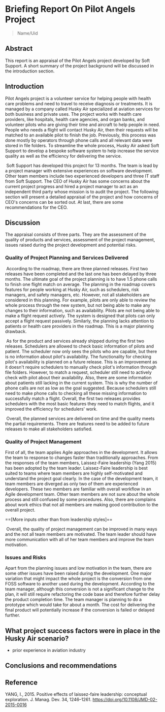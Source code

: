 # Briefing Report On Pilot Angels Project

> Name/Uid



## Abstract

This report is an appraisal of the Pilot Angels project developed by Soft Support. A short summary of the project background will be discussed in the introduction section.



## Introduction

Pilot Angels project is a volunteer service for helping people with health care problems and need to travel to receive diagnosis or treatments. It is managed by a company called Husky Air specialized at aviation services for both business and private uses. The project works with health care providers, like hospitals, health care agencies, and organ banks, and volunteer pilots who are giving their time and aircraft to help people in need. People who needs a flight will contact Husky Air, then their requests will be matched to an available pilot to finish the job. Previously, this process was done mostly by operators through phone calls and all relevant data were stored in file folders. To streamline the whole process, Husky Air asked Soft Support to develop a bespoke software system to help increase the service quality as well as the efficiency for delivering the service. 

​	Soft Support has developed this project for 13 months. The team is lead by a project manager with extensive experiences on software development. Other team members include two experienced developers and three IT staff from Soft Support. The CEO of Husky Air has some concerns about the current project progress and hired a project manager to act as an independent third party whose mission is to audit the project. The following section will present a detailed appraisal of the project and how concerns of CEO's concerns can be sorted out. At last, there are some recommendations for the CEO.



## Discussion

The appraisal consists of three parts. They are the assessment of the quality of products and services, assessment of the project management, issues raised during the project development and potential risks.



### Quality of Project Planning and Services Delivered

​	According to the roadmap, there are three planned releases. First two releases have been completed and the last one has been delayed by three months. The ultimate goal of the project planning is to have 1.5 phone calls to finish one flight match on average. The planning in the roadmap covers features for people working at Husky Air, such as schedulers, risk managers, and safety managers, etc. However, not all stakeholders are considered in this planning. For example, pilots are only able to review the whole process through the new system, but not being able to make any changes to their information, such as availability. Pilots are not being able to make a flight request actively. The system is designed that pilots can only accept a flight request passively. Similarly, the planning lacks attention to patients or health care providers in the roadmap. This is a major planning drawback.

​	As for the product and services already shipped during the first two releases. Schedulers are allowed to check basic information of pilots and patient. The scheduler now only sees the pilots who are capable, but there is no information about pilot's availability. The functionality for checking pilot's availability is planned on a future release. This is an improvement as it doesn't require schedulers to manually check pilot's information  through file folders. However, to match a request, scheduler still need to actively check with pilot about their availability. Also, there are some information about patients still lacking in the current system. This is why the number of phone calls are not as low as the goal suggested. Because schedulers still need to make phone calls to checking all these missing information to successfully match a flight. Overall, the first two releases provides schedulers with the most basic features they need to match flights, and it improved the efficiency for schedulers' work.

​	Overall, the planned services are delivered on time and the quality meets the partial requirements. There are features need to be added to future releases to make all stakeholders satisfied.



### Quality of Project Management

First of all, the team applies Agile approaches in the development. It allows the team to response to changes faster than traditionally approaches. From the responses of the team members, Laissez-Faire leadership (Yang 2015) has been adopted by the team leader. Laissez-Faire leadership is best suited to teams where team members are highly self-motivated and understand the project goal clearly. In the case of the development team, it team members are diverged as only two of them are experienced developers. These two members are familiar with overall workflow in an Agile development team. Other team members are not sure about the whole process and still confused by some procedures. Also, there are complains about work ethics that not all members are making good contribution to the overall project. 

==[More inputs other than from leadership styles]==

​	Overall, the quality of project management can be improved in many ways and the not all team members are motivated. The team leader should have more communication with all of her team members and improve the team motivation.



### Issues and Risks

Apart from the planning issues and low motivation in the team, there are some other issues have been raised during the development. One major variation that might impact the whole project is the conversion from one FOSS software to another used during the development. According to the team manager, although this conversion is not a significant change to the plan, it will still require refactoring the code base and therefore further delay the product completion time. The team manager is planning to do a prototype which would take for about a month. The cost for delivering the final product will potentially increase if the conversion is failed or delayed further.



## What project success factors were in place in the Husky Air scenario?

- prior experience in aviation industry 



## Conclusions and recommendations





## Reference

YANG, I., 2015. Positive effects of laissez-faire leadership: conceptual exploration. J. Manag. Dev. 34, 1246–1261. https://doi.org/10.1108/JMD-02-2015-0016
